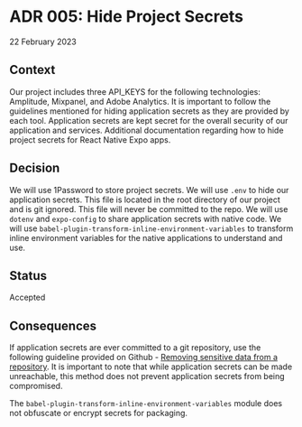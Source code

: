 # ADR 005: Hide Project Secrets

22 February 2023

## Context

Our project includes three API_KEYS for the following technologies: Amplitude, Mixpanel, and Adobe Analytics. It is important to follow the guidelines mentioned for hiding application secrets as they are provided by each tool. Application secrets are kept secret for the overall security of our application and services. Additional documentation regarding how to hide project secrets for React Native Expo apps.

## Decision

We will use 1Password to store project secrets.
We will use `.env` to hide our application secrets. This file is located in the root directory of our project and is git ignored. This file will never be committed to the repo.
We will use `dotenv` and `expo-config` to share application secrets with native code.
We will use `babel-plugin-transform-inline-environment-variables` to transform inline environment variables for the native applications to understand and use.

## Status

Accepted

## Consequences

If application secrets are ever committed to a git repository, use the following guideline provided on Github - [Removing sensitive data from a repository](https://docs.github.com/en/authentication/keeping-your-account-and-data-secure/removing-sensitive-data-from-a-repository). It is important to note that while application secrets can be made unreachable, this method does not prevent application secrets from being compromised.

The `babel-plugin-transform-inline-environment-variables` module does not obfuscate or encrypt secrets for packaging.
